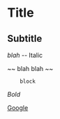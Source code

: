 # Title

## Subtitle

_blah_  -- Italic

~~ blah blah ~~

```
	block
```

*Bold*

[Google](www.google.com)